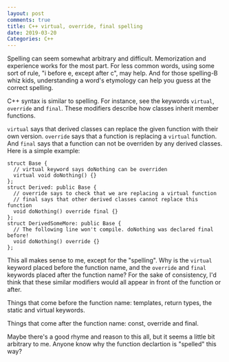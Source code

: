 ```yaml
---
layout: post
comments: true
title: C++ virtual, override, final spelling
date: 2019-03-20
Categories: C++
---
```


Spelling can seem somewhat arbitrary and difficult. Memorization and experience works for the most part. For less common words, using some sort of rule, "i before e, except after c", may help. And for those spelling-B whiz kids, understanding a word's etymology can help you guess at the correct spelling. 

C++ syntax is similar to spelling. For instance, see the keywords `virtual`, `override` and `final`. These modifiers describe how classes inherit member functions. 

`virtual` says that derived classes can replace the given function with their own version. `override` says that a function is replacing a `virtual` function. And `final` says that a function can not be overriden by any derived classes. Here is a simple example:

```
struct Base {
  // virtual keyword says doNothing can be overriden
  virtual void doNothing() {}
};
struct Derived: public Base { 
  // override says to check that we are replacing a virtual function
  // final says that other derived classes cannot replace this function
  void doNothing() override final {}
};
struct DerivedSomeMore: public Base { 
  // The following line won't compile. doNothing was declared final before!
  void doNothing() override {}
};
```

This all makes sense to me, except for the "spelling". Why is the `virtual` keyword placed before the function name, and the `override` and `final` keywords placed after the function name? For the sake of consistency, I'd think that these similar modifiers would all appear in front of the function or after. 

Things that come before the function name: templates, return types, the static and virtual keywords.

Things that come after the function name: const, override and final.

Maybe there's a good rhyme and reason to this all, but it seems a little bit arbitrary to me. Anyone know why the function declartion is "spelled" this way?
